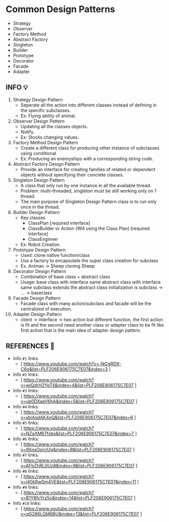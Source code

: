 # Common Design Patterns

- Strategy
- Observer
- Factory Method
- Abstract Factory
- Singleton
- Builder
- Prototype
- Decorator
- Facade
- Adapter

## INFO :bulb:
1. Strategy Design Pattern
    - Seperate all the action into different classes instead of defining in the specific subclasses.
    - Ex: Flying ability of animal. 
2. Observer Design Pattern
    - Updating all the classes objects.
    - Notify.
    - Ex: Stocks changing values.
3. Factory Method Design Pattern
    - Create a different class for producing other instance of subclasses using conditional
    - Ex: Producing an enemyships with a corresponding string code.
4. Abstract Factory Design Pattern
    - Provide an interface for creating families of related or dependent objects without specifying their concrete classes.
5. Singleton Design Pattern
    - A class that only run by one instance in all the available thread.
    - Problem: multi-threaded, singleton must be still working only on 1 thread.
    - The main purpose of Singleton Design Pattern class is to run only once in the thread.
6. Builder Design Pattern
    - Key classes
        - ClassPlan [required interface]
        - ClassBuilder or Action (Will using the Class Plan) [required interface]
        - ClassEnginner
    - Ex: Robot Creation.
7. Prototype Design Pattern
    - Used: clone native function/class
    - Use a factory to encapsulate the super class creation for subclass
    - Ex. Animan -> Sheep cloning Sheep
8. Decorator Design Pattern
    - Combination of base class + abstract class
    - Usage:
        base class with interface same
        abstract class with interface same
        subclass extends the abstract class
        initialization is
        subclass -> ... -> baseclass
9. Facade Design Pattern
    - Facade class with many action/subclass and facade will be the centralized of execution.
10. Adapter Design Pattern
    - client -> interface -> two action but different function, the first action is fit and the second need another class or adapter class to be fit like first action that is the main idea of adapter design pattern.

## REFERENCES :link:
- Info ``#1`` links:
    * [ https://www.youtube.com/watch?v=-NCgRD9-C6o&list=PLF206E906175C7E07&index=3 ]
- Info ``#2`` links:
    * [ https://www.youtube.com/watch?v=wiQdrH2YpT4&index=4&list=PLF206E906175C7E07 ]
- Info ``#3`` links:
    * [ https://www.youtube.com/watch?v=ub0DXaeV6hA&index=5&list=PLF206E906175C7E07 ]
- Info ``#4`` links:
    * [ https://www.youtube.com/watch?v=xbjAsdAK4xQ&list=PLF206E906175C7E07&index=6 ]
- Info ``#5`` links:
    * [ https://www.youtube.com/watch?v=NZaXM67fxbs&list=PLF206E906175C7E07&index=7 ]
- Info ``#6`` links:
    * [ https://www.youtube.com/watch?v=9XnsOpjclUg&index=8&list=PLF206E906175C7E07 ]
- Info ``#7`` links:
    * [ https://www.youtube.com/watch?v=AFbZhRL0Uz8&index=9&list=PLF206E906175C7E07 ]
- Info ``#8`` links:
    * [ https://www.youtube.com/watch?v=j40kRwSm4VE&list=PLF206E906175C7E07&index=11 ]
- Info ``#9`` links:
    * [ https://www.youtube.com/watch?v=B1Y8fcYrz5o&index=14&list=PLF206E906175C7E07 ]
- Info ``#10`` links:
    * [ https://www.youtube.com/watch?v=qG286LQM6BU&index=13&list=PLF206E906175C7E07 ]
